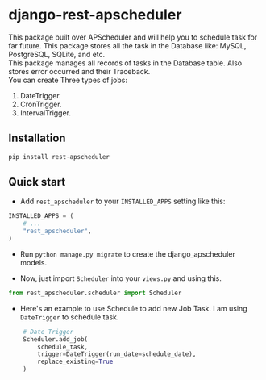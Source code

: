 # django-rest-apscheduler
This package built over APScheduler and will help you to schedule task for far future. This package stores all the task in the Database like: MySQL, PostgreSQL, SQLite, and etc.
<br />
This package manages all records of tasks in the Database table. Also stores error occurred and their Traceback.
<br />
You can create Three types of jobs:
1. DateTrigger.
2. CronTrigger.
3. IntervalTrigger.

Installation
------------

```python
pip install rest-apscheduler
```

Quick start
-----------

- Add ``rest_apscheduler`` to your ``INSTALLED_APPS`` setting like this:
```python
INSTALLED_APPS = (
    # ...
    "rest_apscheduler",
)
```

- Run `python manage.py migrate` to create the django_apscheduler models.

- Now, just import ``Scheduler`` into your ``views.py`` and using this.
```python
from rest_apscheduler.scheduler import Scheduler
```

- Here's an example to use Schedule to add new Job Task. I am using ``DateTrigger`` to schedule task.
```python
    # Date Trigger
    Scheduler.add_job(
    	schedule_task,
    	trigger=DateTrigger(run_date=schedule_date),
    	replace_existing=True
    )
```
